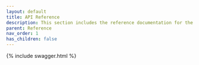 ```yaml
---
layout: default
title: API Reference
description: This section includes the reference documentation for the lakeFS platform's various APIs.
parent: Reference
nav_order: 1
has_children: false
---
```


{% include swagger.html %}
